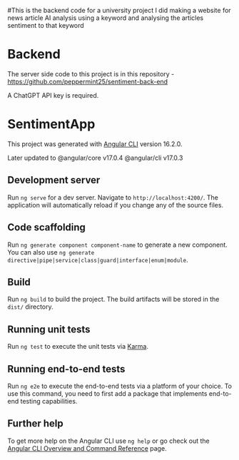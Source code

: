 #This is the backend code for a university project I did making a website for news article AI analysis using a keyword and analysing the articles sentiment to that keyword

# Backend

The server side code to this  project is in this repository - https://github.com/peppermint25/sentiment-back-end

A ChatGPT API key is required.

# SentimentApp

This project was generated with [Angular CLI](https://github.com/angular/angular-cli) version 16.2.0.

Later updated to @angular/core v17.0.4 @angular/cli v17.0.3

## Development server

Run `ng serve` for a dev server. Navigate to `http://localhost:4200/`. The application will automatically reload if you change any of the source files.

## Code scaffolding

Run `ng generate component component-name` to generate a new component. You can also use `ng generate directive|pipe|service|class|guard|interface|enum|module`.

## Build

Run `ng build` to build the project. The build artifacts will be stored in the `dist/` directory.

## Running unit tests

Run `ng test` to execute the unit tests via [Karma](https://karma-runner.github.io).

## Running end-to-end tests

Run `ng e2e` to execute the end-to-end tests via a platform of your choice. To use this command, you need to first add a package that implements end-to-end testing capabilities.

## Further help

To get more help on the Angular CLI use `ng help` or go check out the [Angular CLI Overview and Command Reference](https://angular.io/cli) page.

